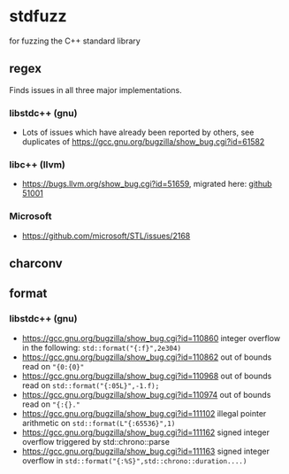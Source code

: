 # stdfuzz
for fuzzing the C++ standard library

## regex
Finds issues in all three major implementations.

### libstdc++ (gnu)
* Lots of issues which have already been reported by others, see duplicates of https://gcc.gnu.org/bugzilla/show_bug.cgi?id=61582

### libc++ (llvm)
* https://bugs.llvm.org/show_bug.cgi?id=51659, migrated here: [github 51001](https://github.com/llvm/llvm-project/issues/51001)

### Microsoft
* https://github.com/microsoft/STL/issues/2168

## charconv


## format
### libstdc++ (gnu)
* https://gcc.gnu.org/bugzilla/show_bug.cgi?id=110860 integer overflow in the following: ```std::format("{:f}",2e304)```
* https://gcc.gnu.org/bugzilla/show_bug.cgi?id=110862 out of bounds read on ```"{0:{0}"```
* https://gcc.gnu.org/bugzilla/show_bug.cgi?id=110968 out of bounds read on ```std::format("{:05L}",-1.f);```
* https://gcc.gnu.org/bugzilla/show_bug.cgi?id=110974 out of bounds read on ```"{:{}."```
* https://gcc.gnu.org/bugzilla/show_bug.cgi?id=111102 illegal pointer arithmetic on ```std::format(L"{:65536}",1)```
* https://gcc.gnu.org/bugzilla/show_bug.cgi?id=111162 signed integer overflow triggered by std::chrono::parse
* https://gcc.gnu.org/bugzilla/show_bug.cgi?id=111163 signed integer overflow in ```std::format("{:%S}",std::chrono::duration....)```
